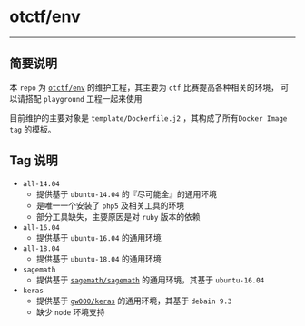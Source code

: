 # otctf/env 
---

## 简要说明

本 `repo` 为 [`otctf/env`](https://hub.docker.com/r/otctf/env) 的维护工程，其主要为 `ctf` 比赛提高各种相关的环境， 可以请搭配 `playground` 工程一起来使用

目前维护的主要对象是 `template/Dockerfile.j2` ，其构成了所有`Docker Image tag` 的模板。

## Tag 说明

- `all-14.04`
	- 提供基于 `ubuntu-14.04` 的『尽可能全』的通用环境
	- 是唯一一个安装了 `php5` 及相关工具的环境
	- 部分工具缺失，主要原因是对 `ruby` 版本的依赖
- `all-16.04`
	- 提供基于 `ubuntu-16.04` 的通用环境
- `all-18.04`
	- 提供基于 `ubuntu-18.04` 的通用环境
- `sagemath`
	- 提供基于 [`sagemath/sagemath`](https://hub.docker.com/r/sagemath/sagemath/) 的通用环境，其基于 `ubuntu-16.04`
- `keras`
  - 提供基于 [`gw000/keras`](https://hub.docker.com/r/gw000/keras/) 的通用环境，其基于 `debain 9.3`
  - 缺少 `node` 环境支持